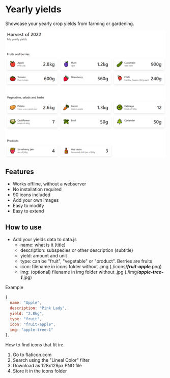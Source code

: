 # Yearly yields

Showcase your yearly crop yields from farming or gardening.

![](screenshot.png)

## Features

- Works offline, without a webserver
- No installation required
- 90 icons included
- Add your own images
- Easy to modify
- Easy to extend

## How to use

- Add your yields data to data.js
  - name: what is it (title)
  - description: subspecies or other description (subtitle)
  - yield: amount and unit
  - type: can be "fruit", "vegetable" or "product". Berries are fruits
  - icon: filename in icons folder without .png (./icons/***fruit-apple***.png)
  - img: (optional) filename in img folder without .jpg (./img/***apple-tree-1***.jpg)

Example

```js
{
  name: "Apple",
  description: "Pink Lady",
  yield: "2.8kg",
  type: "fruit",
  icon: "fruit-apple",
  img: "apple-tree-1"
},
```

How to find icons that fit in:

1. Go to flaticon.com
2. Search using the "Lineal Color" filter
3. Download as 128x128px PNG file
4. Store it in the icons folder
